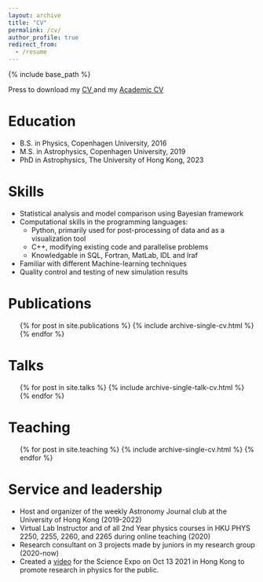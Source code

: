```yaml
---
layout: archive
title: "CV"
permalink: /cv/
author_profile: true
redirect_from:
  - /resume
---
```

{% include base_path %}

Press to download my <a href="https://github.com/gfh112/Lars/blob/0b2b34a3150a22fd2fa88230b9c45d4fc822a636/CV_LarsThomsen_2024.pdf" download> CV </a>
 and my <a href="https://github.com/gfh112/Lars/blob/0b2b34a3150a22fd2fa88230b9c45d4fc822a636/Academic_CV_2024.pdf" download> Academic CV </a> 

Education
======
* B.S. in Physics, Copenhagen University, 2016
* M.S. in Astrophysics, Copenhagen University, 2019
* PhD in Astrophysics, The University of Hong Kong, 2023


Skills
======
* Statistical analysis and model comparison using Bayesian framework
* Computational skills in the programming languages:
  * Python, primarily used for post-processing of data and as a visualization tool
  * C++, modifying existing code and parallelise problems
  * Knowledgable in SQL, Fortran, MatLab, IDL and Iraf
* Familiar with different Machine-learning techniques
* Quality control and testing of new simulation results

Publications
======
  <ul>{% for post in site.publications %}
    {% include archive-single-cv.html %}
  {% endfor %}</ul>
  
Talks
======
  <ul>{% for post in site.talks %}
    {% include archive-single-talk-cv.html %}
  {% endfor %}</ul>
  
Teaching
======
  <ul>{% for post in site.teaching %}
    {% include archive-single-cv.html %}
  {% endfor %}</ul>
  
Service and leadership
======
* Host and organizer of the weekly Astronomy Journal club at the University of Hong Kong (2019-2022)
* Virtual Lab Instructor and of all 2nd Year physics courses in HKU PHYS 2250, 2255, 2260, and 2265 during online teaching (2020)
* Research consultant on 3 projects made by juniors in my research group (2020-now)  
* Created a <a href="[https://webapp.science.hku.hk/sr4/servlet/enquiry?Type=Course&course_code=PHYS3652](https://gfh112.github.io/Lars/portfolio/Introduction_X-ray_reverberation)" target="_blank">video</a> for the Science Expo on Oct 13 2021 in Hong Kong to promote research in physics for the public.
